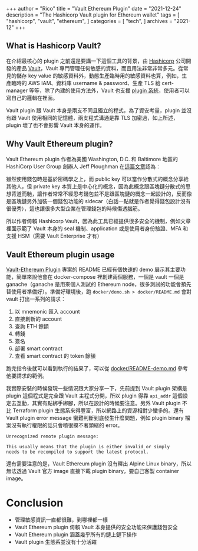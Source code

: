 +++
author = "Rico"
title = "Vault Ethereum Plugin"
date = "2021-12-24"
description = "The Hashicorp Vault plugin for Ethereum wallet"
tags = [
    "hashicorp",
    "vault",
    "ethereum",
]
categories = [
    "tech",
]
archives = "2021-12"
+++

## What is Hashicorp Vault?

在介紹最核心的 plugin 之前還是要講一下這個工具的背景，由 [Hashicorp](https://www.hashicorp.com/) 公司開發的產品 [Vault](https://www.vaultproject.io/)，Vault 專門管理任何敏感的資料，而且用法非常非常多元。從常見的儲存 key value 的敏感資料外，動態生產臨時用的敏感資料也算，例如，生產臨時的 AWS IAM、資料庫 username & password、生產 TLS 給 cert-manager 等等，除了內建的使用方法外，Vault 也支援 [plugin 系統](https://www.vaultproject.io/docs/internals/plugins)，使用者可以寫自己的邏輯在裡面。

Vault plugin 跟 Vault 本身是兩支不同且獨立的程式，為了資安考量，plugin 並沒有跟 Vault 使用相同的記憶體，兩支程式溝通是靠 TLS 加密過，如上所述，plugin 壞了也不會影響 Vault 本身的運作。

## Why Vault Ethereum plugin?

Vault Ethereum plugin 作者為美國 Washington, D.C. 和 Baltimore 地區的 HashiCorp User Group 創辦人 Jeff Ploughman 在[這篇文章](https://www.hashicorp.com/blog/using-vault-to-build-an-ethereum-wallet)認為：

雖然使用錢包時是基於密碼學之上，而 public key 可以當作分散式的概念分享給其他人，但 private key 本質上是中心化的概念，因為此概念跟區塊鏈分散式的思想背道而馳，讓作者常常不經思考錢包並不是跟區塊鏈的概念一起設計的，反而像是區塊鏈另外加裝一個錢包功能的 sidecar（白話一點就是作者覺得錢包設計沒有很優秀），這也讓很多大型企業在管理錢包的時候傷透腦筋。

所以作者倚賴 Hashicorp Vault，因為此工具已經提供很多安全的機制，例如文章裡面示範了 Vault 本身的 seal 機制、application 或是使用者身份驗證、MFA 和支援 HSM（需要 Vault Enterprise 才有）

## Vault Ethereum plugin usage

[Vault-Ethereum Plugin](https://github.com/immutability-io/vault-ethereum) 專案的 README 已經有個快速的 demo 展示其主要功能，簡單來說他會在 docker-compose 裡創建兩個服務，一個是 vault 一個是 ganache（ganache 是用來個人測試的 Ethereum node，很多測試的功能會預先替使用者準備好）。準備好環境後，跑 `docker/demo.sh > docker/README.md` 會對 vault 打出一系列的請求：

1. 以 mnemonic 匯入 account
2. 直接創新的 account
3. 查詢 ETH 餘額
4. 轉錢
5. 簽名
6. 部署 smart contract
7. 查看 smart contract 的 token 餘額

跑完指令後就可以看到執行的結果了，可以從 [docker/README-demo.md](https://github.com/immutability-io/vault-ethereum/blob/master/docker/README-demo.md) 參考他要請求的範例。

我實際安裝的時候發現一些情況跟大家分享一下，先前提到 Vault plugin 架構是 plugin 這個程式是完全跟 Vault 主程式分開，所以 plugin 得靠 `api_addr` 這個設定去互動，其實有點綁手綁腳，所以在設計的時候要注意。另外 Vault plugin 不比 Terraform plugin 生態系來得豐富，所以網路上的資源相對少蠻多的。還有 Vault plugin error message 蠻難判斷到底發生什麼問題，例如 plugin binary 檔案沒有執行權限的話只會噴很摸不著頭緒的 error。

```
Unrecognized remote plugin message: 

This usually means that the plugin is either invalid or simply
needs to be recompiled to support the latest protocol.
```

還有需要注意的是，Vault Ethereum plugin 沒有釋出 Alpine Linux binary，所以無法透過 Vault 官方 image 直接下載 plugin binary，要自己客製 container image。

# Conclusion

* 管理敏感資訊一直都很難，到哪裡都一樣
* Vault Ethereum plugin 倚賴 Vault 本身提供的安全功能來保護錢包安全
* Vault Ethereum plugin 涵蓋幾乎所有的鏈上鏈下操作
* Vault plugin 生態系並沒有十分活躍